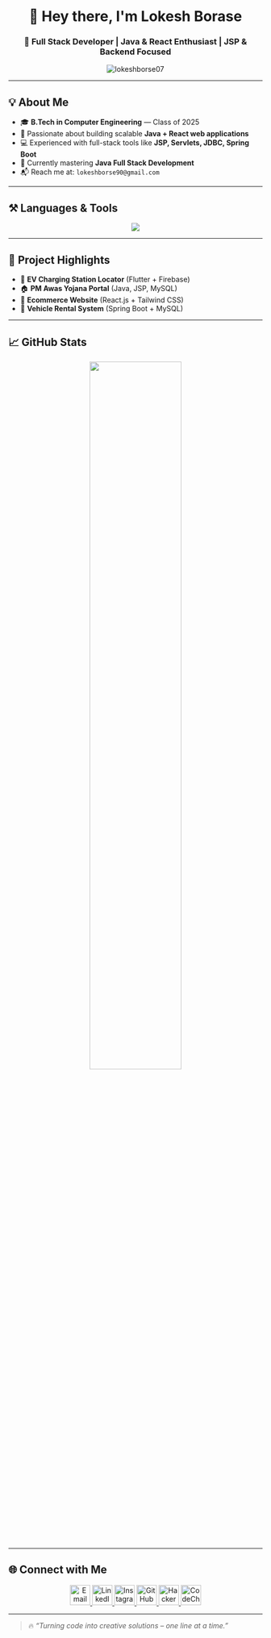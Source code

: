 <h1 align="center">👋 Hey there, I'm Lokesh Borase</h1>
<h3 align="center">🚀 Full Stack Developer | Java & React Enthusiast | JSP & Backend Focused</h3>

<p align="center">
  <img src="https://komarev.com/ghpvc/?username=lokeshborse07&label=Profile%20views&color=0e75b6&style=flat" alt="lokeshborse07" />
</p>

---

## 💡 About Me

- 🎓 **B.Tech in Computer Engineering** — Class of 2025  
- 🧠 Passionate about building scalable **Java + React web applications**  
- 💻 Experienced with full-stack tools like **JSP, Servlets, JDBC, Spring Boot**  
- 🌱 Currently mastering **Java Full Stack Development**  
- 📬 Reach me at: `lokeshborse90@gmail.com`

---

## ⚒️ Languages & Tools

<p align="center">
  <img src="https://skillicons.dev/icons?i=html,css,js,react,tailwind,java,spring,py,git,eclipse,mysql,mongodb,firebase,flutter,dart,c,vscode" />
</p>

---

## 🧪 Project Highlights

- 🔌 **EV Charging Station Locator** (Flutter + Firebase)
- 🏠 **PM Awas Yojana Portal** (Java, JSP, MySQL)
- 🛒 **Ecommerce Website** (React.js + Tailwind CSS)
- 🚗 **Vehicle Rental System** (Spring Boot + MySQL)

---

## 📈 GitHub Stats

<p align="center">
  <img src="https://github-readme-stats.vercel.app/api?username=lokeshborse07&show_icons=true&theme=tokyonight" width="60%" />
</p>

---

## 🌐 Connect with Me

<p align="center">
  <a href="mailto:lokeshborse90@gmail.com">
    <img src="https://img.icons8.com/color/48/gmail--v1.png" width="40" height="40" alt="Email" />
  </a>
  <a href="https://www.linkedin.com/in/lokeshborse07" target="_blank">
    <img src="https://img.icons8.com/color/48/linkedin.png" width="40" height="40" alt="LinkedIn" />
  </a>
  <a href="https://www.instagram.com/lokessh__18/" target="_blank">
    <img src="https://img.icons8.com/color/48/instagram-new--v1.png" width="40" height="40" alt="Instagram" />
  </a>
  <a href="https://github.com/lokeshborse07" target="_blank">
    <img src="https://img.icons8.com/ios-glyphs/48/ffffff/github.png" width="40" height="40" alt="GitHub" />
  </a>
  <a href="https://www.hackerrank.com/lokeshborse90" target="_blank">
    <img src="https://img.icons8.com/windows/48/2EC866/hackerrank.png" width="40" height="40" alt="HackerRank" />
  </a>
  <a href="https://www.codechef.com/users/lokeshborse07" target="_blank">
    <img src="https://img.icons8.com/ios-filled/50/5B4638/chef-hat.png" width="40" height="40" alt="CodeChef" />
  </a>
</p>

---

> 🔥 *“Turning code into creative solutions – one line at a time.”*

